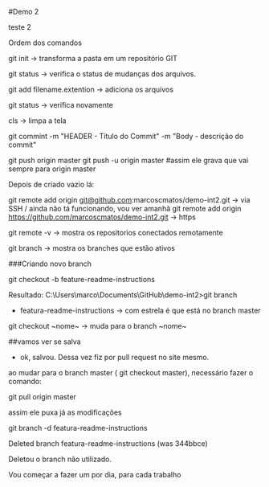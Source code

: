 #Demo 2

teste 2

Ordem dos comandos

git init -> transforma a pasta em um repositório GIT

git status -> verifica o status de mudanças dos arquivos.

git add filename.extention -> adiciona os arquivos

git status -> verifica novamente

cls -> limpa a tela

git commint -m "HEADER - Título do Commit" -m "Body - descrição do commit"

git push origin master 
git push -u origin master #assim ele grava que vai sempre para origin master


Depois de criado vazio lá:

git remote add origin git@github.com:marcoscmatos/demo-int2.git  -> via SSH / ainda não tá funcionando, vou ver amanhã
git remote add origin https://github.com/marcoscmatos/demo-int2.git -> https

git remote -v -> mostra os repositorios conectados remotamente

git branch -> mostra os branches que estão ativos


###Criando novo branch

git checkout -b feature-readme-instructions

Resultado:
C:\Users\marco\Documents\GitHub\demo-int2>git branch
* featura-readme-instructions   -> com estrela é que está no branch
  master      


git checkout ~nome~ -> muda para o branch ~nome~

##vamos ver se salva
	
- ok, salvou. Dessa vez fiz por pull request no site mesmo.

ao mudar para o branch master ( git checkout master), necessário fazer o comando:


git pull origin master 

assim ele puxa já as modificações

git branch -d featura-readme-instructions

Deleted branch featura-readme-instructions (was 344bbce)

Deletou o branch não utilizado.

Vou começar a fazer um por dia, para cada trabalho



